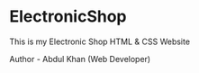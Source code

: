 # ElectronicShop
 This is my Electronic Shop HTML &amp; CSS Website <br>
 
 
Author - Abdul Khan (Web Developer)
